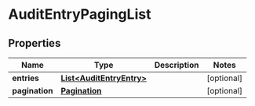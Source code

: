 
# AuditEntryPagingList

## Properties
Name | Type | Description | Notes
------------ | ------------- | ------------- | -------------
**entries** | [**List&lt;AuditEntryEntry&gt;**](AuditEntryEntry.md) |  |  [optional]
**pagination** | [**Pagination**](Pagination.md) |  |  [optional]




